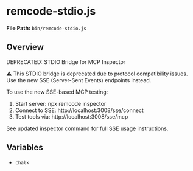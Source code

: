 # remcode-stdio.js

**File Path:** `bin/remcode-stdio.js`

## Overview

DEPRECATED: STDIO Bridge for MCP Inspector

⚠️ This STDIO bridge is deprecated due to protocol compatibility issues.
Use the new SSE (Server-Sent Events) endpoints instead.

To use the new SSE-based MCP testing:
1. Start server: npx remcode inspector
2. Connect to SSE: http://localhost:3008/sse/connect
3. Test tools via: http://localhost:3008/sse/mcp

See updated inspector command for full SSE usage instructions.

## Variables

- `chalk`

